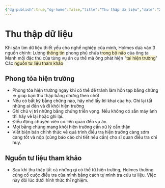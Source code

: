 ```yaml
---
{"dg-publish":true,"dg-home":false,"title":"Thu thập dữ liệu","date":"2025-01-28","tags":["book","books/tu-duy-nhu-sherlock-holmes"],"permalink":"/publish/books/tu-duy-nhu-sherlock-holmes/thu-thap-du-lieu/","dgPassFrontmatter":true,"noteIcon":"","updated":"2025-01-30T07:38:18.441+07:00"}
---
```


# Thu thập dữ liệu 

Khi săn tìm dữ liệu thiết yếu cho nghề nghiệp của mình, Holmes dựa vào 3 nguồn chính: 
	Lượng <span style="background:rgba(240, 200, 0, 0.2)">thông tin</span> phong phú chứa t<span style="background:rgba(240, 200, 0, 0.2)">rong bộ não</span> của ông ta
	Manh mối đặc thù của từng vụ án cụ thể mà ông phát hiện "<span style="background:rgba(240, 200, 0, 0.2)">tại hiện trường</span>"
	Các <span style="background:rgba(240, 200, 0, 0.2)">nguồn tư liệu tham khảo</span>	

## Phong tỏa hiện trường
- Phong tỏa hiện trường ngay khi có thể để tránh làm hỗn tạp bằng chứng => giúp bạn thu thập bằng chứng then chốt
- Nếu có bất kỳ bằng chứng nào, hãy nhớ lấy lời khai của họ. Ghi lại tất những ai đến và đi khỏi hiện trường
- Ghi chú vị trí những bằng chứng triển vọng. Nếu không có sẵn máy ảnh thì hãy vẽ lại hoặc ghi lại.
- Điều động chuyên viên có liên quan đến vụ án.
- Mọi bằng chứng mang khỏi hiện trường cần xử lý cẩn thận 
- Viết biên bản chính thức về quá trình điều tra hiện trường càng sớm càng tốt và nộp (cùng báo cáo chi tiết nếu cần) cho sĩ quan điều tra chỉ huy.

## Nguồn tư liệu tham khảo
- Sau khi thu thập tất cả những gì có thể từ hiện trường, Holmes thường củng cố cuộc điều tra của mình bằng cách tự mình tra cứu tư liệu. Việc này đôi lúc dưới hình thức thí nghiệm.